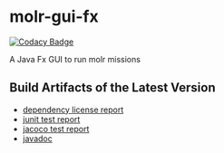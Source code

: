 # molr-gui-fx

[![Codacy Badge](https://api.codacy.com/project/badge/Grade/02c26a7e5e4c4050a87af1af38353131)](https://app.codacy.com/app/molr-developers/molr-gui-fx?utm_source=github.com&utm_medium=referral&utm_content=molr/molr-gui-fx&utm_campaign=Badge_Grade_Dashboard)

A Java Fx GUI to run molr missions

## Build Artifacts of the Latest Version
 
* [dependency license report](https://molr.io/molr-gui-fx/dependency-license/index.html)
* [junit test report](https://molr.io/molr-gui-fx/tests/test/index.html)
* [jacoco test report](https://molr.io/molr-gui-fx/jacoco/test/html/index.html) 
* [javadoc](https://molr.io/molr-gui-fx/javadoc/index.html) 
 
